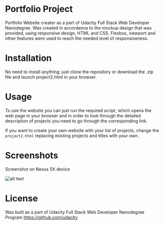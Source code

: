 # Portfolio Project
Portfolio Website creater as a part of Udacity Full Stack Web Developer Nanodegree. Was created in accordance 
to the mockup design that was provided, using responsive design, HTML and CSS. Flexbox, viewport and other features were used to reach the needed level of responsiveness.

# Installation
No need to install anything: just clone the repository or download the .zip file and launch project2.html in your browser.

# Usage

To use the website you can just run the required script, which opens the web page in your browser and in order to look through the detailed description of projects you need to go through the corresponding link.

If you want to create your own website with your list of projects, change the `project2.html` replacing existing projects and titles with your own.

# Screenshots
Screenshot on Nexus 5X device

![alt text](https://pp.userapi.com/c841536/v841536586/21abc/7qWIs7yCWc0.jpg)

# License

Was built as a part of Udacity Full Stack Web Developer Nanodegree Program https://github.com/udacity
